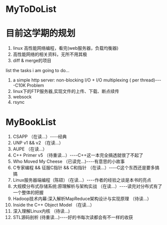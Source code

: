 MyToDoList
==========

目前这学期的规划
==========
1. linux 高性能网络编程，看完(web服务器，负载均衡器)
2. 高性能网络的相关资料，无所不用其极
3. diff & merge的项目


list the tasks i am going to do...

1. a simple http server: non-blocking I/O + I/O multiplexing ( per thread)----C10K Problem
2. linux下的FTP服务器,实现文件的上传、下载、断点续传
3. websock
4. rsync



MyBookList
==========
1. CSAPP （在读...）----经典
2. UNP v1 && v2 （在读...）
3. AUPE （在读...）
4. C++ Primer v5 （待重读...）----C++这一本完全搞透就很了不起了
5. Who Moved My Cheese （已读完...)----有意思的小故事
6. C专家编程 && 征服C指针 && C和指针 （在读...）----C这个东西还是要多搞搞
7. Linux服务器端编程（陈硕）（在读...）----作者的经验之谈是本书的亮点
8. 大规模分布式存储系统:原理解析与架构实战 （在读...）----读完对分布式有了一个整体的把握
9. Hadoop技术内幕:深入解析MapReduce架构设计与实现原理  （待读...）
10. Inside the C++ Object Model （在读...）
11. 深入理解Linux内核 （待读...)
12. STL源码剖析 (待重读...)----好的书每次读都会有不一样的收获

